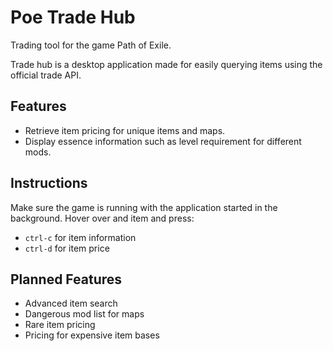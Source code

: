 # Poe Trade Hub

Trading tool for the game Path of Exile.

Trade hub is a desktop application made for easily querying items using the official trade API.

## Features

- Retrieve item pricing for unique items and maps.
- Display essence information such as level requirement for different mods.

## Instructions

Make sure the game is running with the application started in the background. Hover over and item and press:

- `ctrl-c` for item information
- `ctrl-d` for item price

## Planned Features

- Advanced item search
- Dangerous mod list for maps
- Rare item pricing
- Pricing for expensive item bases
